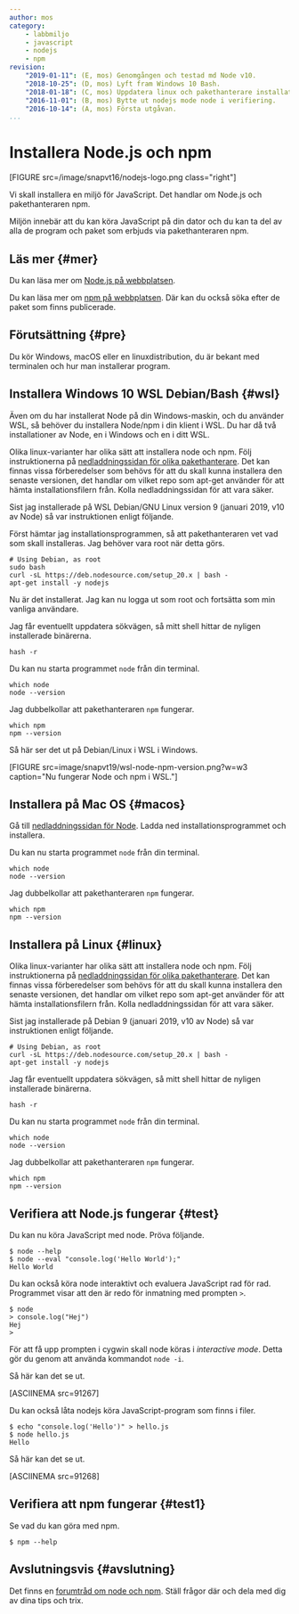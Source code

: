 ```yaml
---
author: mos
category:
    - labbmiljo
    - javascript
    - nodejs
    - npm
revision:
    "2019-01-11": (E, mos) Genomgången och testad md Node v10.
    "2018-10-25": (D, mos) Lyft fram Windows 10 Bash.
    "2018-01-18": (C, mos) Uppdatera linux och pakethanterare installationen.
    "2016-11-01": (B, mos) Bytte ut nodejs mode node i verifiering.
    "2016-10-14": (A, mos) Första utgåvan.
...
```

Installera Node.js och npm
===================================

[FIGURE src=/image/snapvt16/nodejs-logo.png class="right"]

Vi skall installera en miljö för JavaScript. Det handlar om Node.js och pakethanteraren npm.

Miljön innebär att du kan köra JavaScript på din dator och du kan ta del av alla de program och paket som erbjuds via pakethanteraren npm.



<!--more-->



Läs mer {#mer}
-------------------------------

Du kan läsa mer om [Node.js på webbplatsen](https://nodejs.org/).

Du kan läsa mer om [npm på webbplatsen](https://www.npmjs.com/). Där kan du också söka efter de paket som finns publicerade.



Förutsättning {#pre}
-------------------------------

Du kör Windows, macOS eller en linuxdistribution, du är bekant med terminalen och hur man installerar program.



<!-- Installera på Windows (inklusive Cygwin) {#windows}
-------------------------------

Gå till [nedladdningssidan för Node](https://nodejs.org/en/download/). Ladda ned installationsprogrammet och installera.

Programmen node och npm läggs till i din PATH automatiskt.

Du kan nu starta programmen från windows-terminalen `cmd`. Men starta om din terminal så att den får del av den uppdaterade pathen.

```text
node --version
npm --version
```

Så här kan det se ut i terminalen `cmd`.

[FIGURE src=image/snapvt19/cmd-node-npm-version.png?w=w3 caption="Node och npm är installerade i din Windows-maskin."]

Du kommer även åt programmen via din Cygwin-terminal, om du har Cygwin installerat.

Öppna din Cygwin-terminal så kan det se ut så här.

[FIGURE src=image/snapvt19/cygwin-node-npm-version.png?w=w3 caption="Node och npm går även att nå från Cygwin."] -->



Installera Windows 10 WSL Debian/Bash {#wsl}
-------------------------------

Även om du har installerat Node på din Windows-maskin, och du använder WSL, så behöver du installera Node/npm i din klient i WSL. Du har då två installationer av Node, en i Windows och en i ditt WSL.

Olika linux-varianter har olika sätt att installera node och npm. Följ instruktionerna på [nedladdningssidan för olika pakethanterare](https://nodejs.org/en/download/package-manager/). Det kan finnas vissa förberedelser som behövs för att du skall kunna installera den senaste versionen, det handlar om vilket repo som apt-get använder för att hämta installationsfilern från. Kolla nedladdningssidan för att vara säker.

Sist jag installerade på WSL Debian/GNU Linux version 9 (januari 2019, v10 av Node) så var instruktionen enligt följande.

Först hämtar jag installationsprogrammen, så att pakethanteraren vet vad som skall installeras. Jag behöver vara root när detta görs.

```text
# Using Debian, as root
sudo bash
curl -sL https://deb.nodesource.com/setup_20.x | bash -
apt-get install -y nodejs
```

Nu är det installerat. Jag kan nu logga ut som root och fortsätta som min vanliga användare.

Jag får eventuellt uppdatera sökvägen, så mitt shell hittar de nyligen installerade binärerna.

```text
hash -r
```

Du kan nu starta programmet `node` från din terminal.

```text
which node
node --version
```

Jag dubbelkollar att pakethanteraren `npm` fungerar.

```text
which npm
npm --version
```

Så här ser det ut på Debian/Linux i WSL i Windows.

[FIGURE src=image/snapvt19/wsl-node-npm-version.png?w=w3 caption="Nu fungerar Node och npm i WSL."]

<!--
I debian fanns det tidigare ett kommando som hette node, därför installeras vår "node" som nodejs. Men jag vill använda det som node och lägger därför en symbolisk länk till nodejs som jag döper till node.

```bash
$ sudo ln -s $( which nodejs ) /usr/bin/node
```
-->



Installera på Mac OS {#macos}
-------------------------------

Gå till [nedladdningssidan för Node](https://nodejs.org/en/download/). Ladda ned installationsprogrammet och installera.

Du kan nu starta programmet `node` från din terminal.

```text
which node
node --version
```

Jag dubbelkollar att pakethanteraren `npm` fungerar.

```text
which npm
npm --version
```



Installera på Linux {#linux}
-------------------------------

Olika linux-varianter har olika sätt att installera node och npm. Följ instruktionerna på [nedladdningssidan för olika pakethanterare](https://nodejs.org/en/download/package-manager/). Det kan finnas vissa förberedelser som behövs för att du skall kunna installera den senaste versionen, det handlar om vilket repo som apt-get använder för att hämta installationsfilern från. Kolla nedladdningssidan för att vara säker.

Sist jag installerade på Debian 9 (januari 2019, v10 av Node) så var instruktionen enligt följande.

```text
# Using Debian, as root
curl -sL https://deb.nodesource.com/setup_20.x | bash -
apt-get install -y nodejs
```

Jag får eventuellt uppdatera sökvägen, så mitt shell hittar de nyligen installerade binärerna.

```text
hash -r
```

Du kan nu starta programmet `node` från din terminal.

```text
which node
node --version
```

Jag dubbelkollar att pakethanteraren `npm` fungerar.

```text
which npm
npm --version
```



Verifiera att Node.js fungerar {#test}
-------------------------------

Du kan nu köra JavaScript med node. Pröva följande.

```text
$ node --help
$ node --eval "console.log('Hello World');"
Hello World
```

Du kan också köra node interaktivt och evaluera JavaScript rad för rad. Programmet visar att den är redo för inmatning med prompten `>`.

```text
$ node
> console.log("Hej")
Hej
>
```

För att få upp prompten i cygwin skall node köras i _interactive mode_. Detta gör du genom att använda kommandot `node -i`.

Så här kan det se ut.

[ASCIINEMA src=91267]

Du kan också låta nodejs köra JavaScript-program som finns i filer.

```text
$ echo "console.log('Hello')" > hello.js
$ node hello.js
Hello
```

Så här kan det se ut.

[ASCIINEMA src=91268]



Verifiera att npm fungerar {#test1}
-------------------------------

Se vad du kan göra med npm.

```text
$ npm --help
```



Avslutningsvis {#avslutning}
------------------------------

Det finns en [forumtråd om node och npm](t/5801). Ställ frågor där och dela med dig av dina tips och trix.
